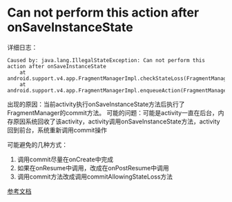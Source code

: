 # Can not perform this action after onSaveInstanceState
详细日志：
```
Caused by: java.lang.IllegalStateException: Can not perform this action after onSaveInstanceState  
    at android.support.v4.app.FragmentManagerImpl.checkStateLoss(FragmentManager.java:1314)  
    at android.support.v4.app.FragmentManagerImpl.enqueueAction(FragmentManager.java:1325)  
```
出现的原因：当前activity执行onSaveInstanceState方法后执行了FragmentManager的commit方法。
可能的问题：可能是activity一直在后台，内存原因系统回收了该activity，activity调用onSaveInstanceState方法，activity回到前台，系统重新调用commit操作

可能避免的几种方式：
1. 调用commit尽量在onCreate中完成
2. 如果在onResume中调用，改成在onPostResume中调用
3. 调用commit方法改成调用commitAllowingStateLoss方法

[参考文档](https://www.androiddesignpatterns.com/2013/08/fragment-transaction-commit-state-loss.html)

